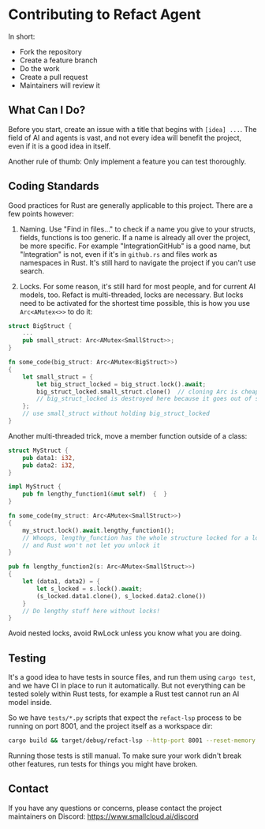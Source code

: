 
# Contributing to Refact Agent

In short:

* Fork the repository
* Create a feature branch
* Do the work
* Create a pull request
* Maintainers will review it


## What Can I Do?

Before you start, create an issue with a title that begins with `[idea] ...`. The field of AI and agents is vast,
and not every idea will benefit the project, even if it is a good idea in itself.

Another rule of thumb: Only implement a feature you can test thoroughly.


## Coding Standards

Good practices for Rust are generally applicable to this project. There are a few points however:

1. Naming. Use "Find in files..." to check if a name you give to your structs, fields, functions is too
generic. If a name is already all over the project, be more specific. For example "IntegrationGitHub" is a good
name, but "Integration" is not, even if it's in `github.rs` and files work as namespaces in Rust. It's
still hard to navigate the project if you can't use search.

2. Locks. For some reason, it's still hard for most people, and for current AI models, too. Refact is
multi-threaded, locks are necessary. But locks need to be activated for the shortest time possible, this
is how you use `Arc<AMutex<>>` to do it:

```rust
struct BigStruct {
    ...
    pub small_struct: Arc<AMutex<SmallStruct>>;
}

fn some_code(big_struct: Arc<AMutex<BigStruct>>)
{
    let small_struct = {
        let big_struct_locked = big_struct.lock().await;
        big_struct_locked.small_struct.clone()  // cloning Arc is cheap
        // big_struct_locked is destroyed here because it goes out of scope
    };
    // use small_struct without holding big_struct_locked
}
```

Another multi-threaded trick, move a member function outside of a class:

```rust
struct MyStruct {
    pub data1: i32,
    pub data2: i32,
}

impl MyStruct {
    pub fn lengthy_function1(&mut self)  {  }
}

fn some_code(my_struct: Arc<AMutex<SmallStruct>>)
{
    my_struct.lock().await.lengthy_function1();
    // Whoops, lengthy_function has the whole structure locked for a long time,
    // and Rust won't not let you unlock it
}

pub fn lengthy_function2(s: Arc<AMutex<SmallStruct>>)
{
    let (data1, data2) = {
        let s_locked = s.lock().await;
        (s_locked.data1.clone(), s_locked.data2.clone())
    }
    // Do lengthy stuff here without locks!
}
```

Avoid nested locks, avoid RwLock unless you know what you are doing.


## Testing

It's a good idea to have tests in source files, and run them using `cargo test`, and we
have CI in place to run it automatically.
But not everything can be tested solely within Rust tests, for example a Rust test cannot run
an AI model inside.

So we have `tests/*.py` scripts that expect the `refact-lsp` process to be running on port 8001,
and the project itself as a workspace dir:


```bash
cargo build && target/debug/refact-lsp --http-port 8001 --reset-memory --experimental --workspace-folder . --logs-stderr --vecdb --ast
```

Running those tests is still manual. To make sure your work didn't break other features,
run tests for things you might have broken.


## Contact

If you have any questions or concerns, please contact the project maintainers on Discord:
https://www.smallcloud.ai/discord

